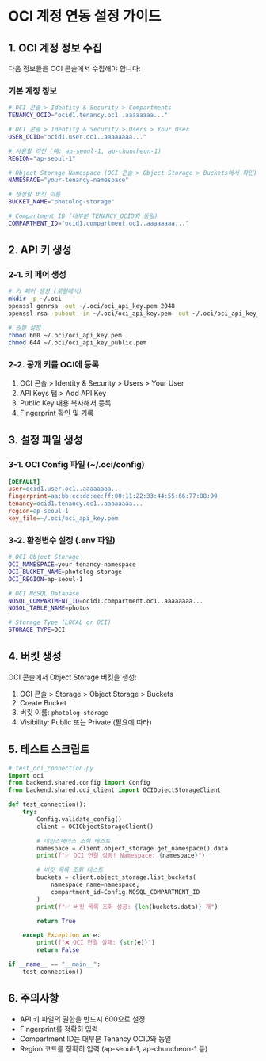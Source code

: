 # OCI 계정 연동 설정 가이드

## 1. OCI 계정 정보 수집

다음 정보들을 OCI 콘솔에서 수집해야 합니다:

### 기본 계정 정보
```bash
# OCI 콘솔 > Identity & Security > Compartments
TENANCY_OCID="ocid1.tenancy.oc1..aaaaaaaa..."

# OCI 콘솔 > Identity & Security > Users > Your User
USER_OCID="ocid1.user.oc1..aaaaaaaa..."

# 사용할 리전 (예: ap-seoul-1, ap-chuncheon-1)
REGION="ap-seoul-1"

# Object Storage Namespace (OCI 콘솔 > Object Storage > Buckets에서 확인)
NAMESPACE="your-tenancy-namespace"

# 생성할 버킷 이름
BUCKET_NAME="photolog-storage"

# Compartment ID (대부분 TENANCY_OCID와 동일)
COMPARTMENT_ID="ocid1.compartment.oc1..aaaaaaaa..."
```

## 2. API 키 생성

### 2-1. 키 페어 생성
```bash
# 키 페어 생성 (로컬에서)
mkdir -p ~/.oci
openssl genrsa -out ~/.oci/oci_api_key.pem 2048
openssl rsa -pubout -in ~/.oci/oci_api_key.pem -out ~/.oci/oci_api_key_public.pem

# 권한 설정
chmod 600 ~/.oci/oci_api_key.pem
chmod 644 ~/.oci/oci_api_key_public.pem
```

### 2-2. 공개 키를 OCI에 등록
1. OCI 콘솔 > Identity & Security > Users > Your User
2. API Keys 탭 > Add API Key
3. Public Key 내용 복사해서 등록
4. Fingerprint 확인 및 기록

## 3. 설정 파일 생성

### 3-1. OCI Config 파일 (~/.oci/config)
```ini
[DEFAULT]
user=ocid1.user.oc1..aaaaaaaa...
fingerprint=aa:bb:cc:dd:ee:ff:00:11:22:33:44:55:66:77:88:99
tenancy=ocid1.tenancy.oc1..aaaaaaaa...
region=ap-seoul-1
key_file=~/.oci/oci_api_key.pem
```

### 3-2. 환경변수 설정 (.env 파일)
```bash
# OCI Object Storage
OCI_NAMESPACE=your-tenancy-namespace
OCI_BUCKET_NAME=photolog-storage
OCI_REGION=ap-seoul-1

# OCI NoSQL Database
NOSQL_COMPARTMENT_ID=ocid1.compartment.oc1..aaaaaaaa...
NOSQL_TABLE_NAME=photos

# Storage Type (LOCAL or OCI)
STORAGE_TYPE=OCI
```

## 4. 버킷 생성

OCI 콘솔에서 Object Storage 버킷을 생성:

1. OCI 콘솔 > Storage > Object Storage > Buckets
2. Create Bucket
3. 버킷 이름: `photolog-storage`
4. Visibility: Public 또는 Private (필요에 따라)

## 5. 테스트 스크립트

```python
# test_oci_connection.py
import oci
from backend.shared.config import Config
from backend.shared.oci_client import OCIObjectStorageClient

def test_connection():
    try:
        Config.validate_config()
        client = OCIObjectStorageClient()

        # 네임스페이스 조회 테스트
        namespace = client.object_storage.get_namespace().data
        print(f"✅ OCI 연결 성공! Namespace: {namespace}")

        # 버킷 목록 조회 테스트
        buckets = client.object_storage.list_buckets(
            namespace_name=namespace,
            compartment_id=Config.NOSQL_COMPARTMENT_ID
        )
        print(f"✅ 버킷 목록 조회 성공: {len(buckets.data)} 개")

        return True

    except Exception as e:
        print(f"❌ OCI 연결 실패: {str(e)}")
        return False

if __name__ == "__main__":
    test_connection()
```

## 6. 주의사항

- API 키 파일의 권한을 반드시 600으로 설정
- Fingerprint를 정확히 입력
- Compartment ID는 대부분 Tenancy OCID와 동일
- Region 코드를 정확히 입력 (ap-seoul-1, ap-chuncheon-1 등)